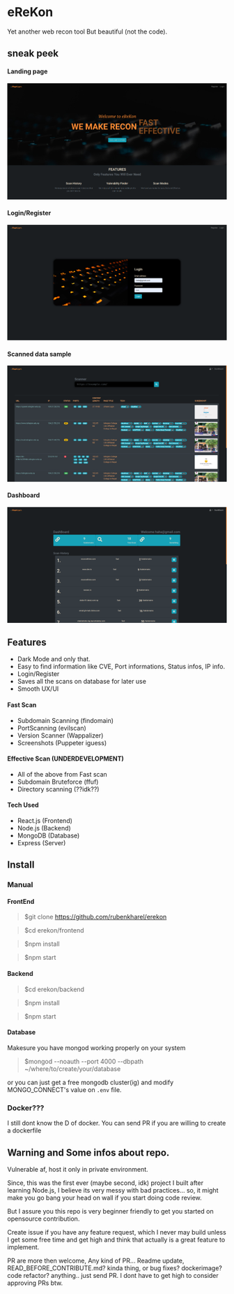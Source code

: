 # eReKon

Yet another web recon tool But beautiful (not the code). 

## sneak peek

#### Landing page
![landing](https://raw.githubusercontent.com/rubenkharel/eReKon/main/repoAssets/landing.png)
#### Login/Register
![login](https://raw.githubusercontent.com/rubenkharel/eReKon/main/repoAssets/login.png)
#### Scanned data sample
![Sample](https://raw.githubusercontent.com/rubenkharel/eReKon/main/repoAssets/scanner.png)
#### Dashboard
![Dash](https://raw.githubusercontent.com/rubenkharel/eReKon/main/repoAssets/dash.png)

## Features
- Dark Mode and only that.
- Easy to find information like CVE, Port informations, Status infos, IP info.
- Login/Register
- Saves all the scans on database for later use
- Smooth UX/UI
#### Fast Scan
- Subdomain Scanning (findomain)
- PortScanning (evilscan)
- Version Scanner (Wappalizer)
- Screenshots (Puppeter iguess)

#### Effective Scan (UNDERDEVELOPMENT)
- All of the above from Fast scan
- Subdomain Bruteforce (ffuf) 
- Directory scanning (??idk??) 
#### Tech Used
- React.js (Frontend)
- Node.js (Backend)
- MongoDB (Database)
- Express (Server)

## Install

### Manual
#### FrontEnd 

> $git clone https://github.com/rubenkharel/erekon

> $cd erekon/frontend

> $npm install

> $npm start

#### Backend

> $cd erekon/backend

> $npm install

> $npm start

#### Database

Makesure you have mongod working properly on your system

> $mongod --noauth --port 4000 --dbpath ~/where/to/create/your/database

or you can just get a free mongodb cluster(ig) and modify MONGO_CONNECT's value on `.env` file.


### Docker???
I still dont know the D of docker. You can send PR if you are willing to create a dockerfile

## Warning and Some infos about repo.

Vulnerable af, host it only in private environment.

Since, this was the first ever (maybe second, idk) project I built after learning Node.js, I believe its very messy with bad practices... so, it might make you go bang your head on wall if you start doing code review.

But I assure you this repo is very beginner friendly to get you started on opensource contribution.

Create issue if you have any feature request, which I never may build unless I get some free time and get high and think that actually is a great feature to implement.

PR are more then welcome, Any kind of PR... Readme update, READ_BEFORE_CONTRIBUTE.md? kinda thing, or bug fixes? dockerimage? code refactor? anything.. just send PR. I dont have to get high to consider approving PRs btw. 

